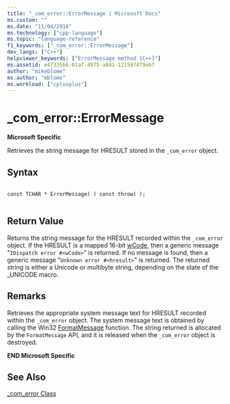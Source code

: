 ```yaml
---
title: "_com_error::ErrorMessage | Microsoft Docs"
ms.custom: ""
ms.date: "11/04/2016"
ms.technology: ["cpp-language"]
ms.topic: "language-reference"
f1_keywords: ["_com_error::ErrorMessage"]
dev_langs: ["C++"]
helpviewer_keywords: ["ErrorMessage method [C++]"]
ms.assetid: e47335b6-01af-4975-a841-121597479eb7
author: "mikeblome"
ms.author: "mblome"
ms.workload: ["cplusplus"]
---
```

# _com_error::ErrorMessage
**Microsoft Specific**  
  
 Retrieves the string message for HRESULT stored in the `_com_error` object.  
  
## Syntax  
  
```  
  
const TCHAR * ErrorMessage( ) const throw( );  
  
```  
  
## Return Value  
 Returns the string message for the HRESULT recorded within the `_com_error` object. If the HRESULT is a mapped 16-bit [wCode](../cpp/com-error-wcode.md), then a generic message "`IDispatch error #<wCode>`" is returned. If no message is found, then a generic message "`Unknown error #<hresult>`" is returned. The returned string is either a Unicode or multibyte string, depending on the state of the _UNICODE macro.  
  
## Remarks  
 Retrieves the appropriate system message text for HRESULT recorded within the `_com_error` object. The system message text is obtained by calling the Win32 [FormatMessage](http://msdn.microsoft.com/library/windows/desktop/ms679351) function. The string returned is allocated by the `FormatMessage` API, and it is released when the `_com_error` object is destroyed.  
  
 **END Microsoft Specific**  
  
## See Also  
 [_com_error Class](../cpp/com-error-class.md)
